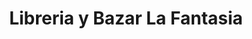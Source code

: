 ---
title: "Libreria y Bazar La Fantasia"
url: /lourdes/libreria-y-bazar-la-fantasia/
shop: Allgemein
---